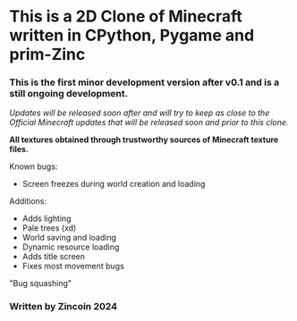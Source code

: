 # This is a 2D Clone of Minecraft written in CPython, Pygame and prim-Zinc

### This is the first minor development version after v0.1 and is a still ongoing development.

_Updates will be released soon after and will try to keep as close to the Official Minecraft updates that will be released soon and prior to this clone._

**All textures obtained through trustworthy sources of Minecraft texture files.**

Known bugs:

- Screen freezes during world creation and loading

Additions:

- Adds lighting
- Pale trees (xd)
- World saving and loading
- Dynamic resource loading
- Adds title screen
- Fixes most movement bugs

"Bug squashing"

### Written by Zincoin 2024
